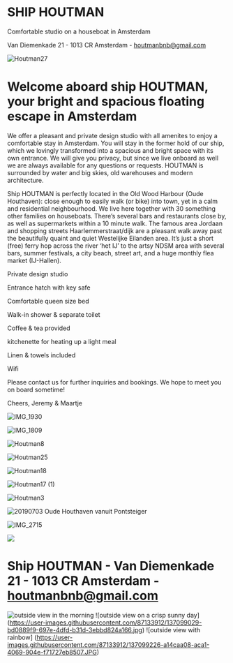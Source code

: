 # SHIP HOUTMAN

Comfortable studio on a houseboat in Amsterdam 

Van Diemenkade 21 - 1013 CR Amsterdam - [houtmanbnb@gmail.com](mailto:houtmanbnb@gmail.com)

![Houtman27](https://user-images.githubusercontent.com/87133912/125058988-1fa70100-e0ab-11eb-8193-d855c37f3c07.jpg)

# Welcome aboard ship HOUTMAN, your bright and spacious floating escape in Amsterdam

We offer a pleasant and private design studio with all amenites to enjoy a comfortable stay in Amsterdam. You will stay in the former hold of our ship, which we lovingly transformed into a spacious and bright space with its own entrance. We will give you privacy, but since we live onboard as well we are always available for any questions or requests. HOUTMAN is surrounded by water and big skies, old warehouses and modern architecture.

Ship HOUTMAN is perfectly located in the Old Wood Harbour (Oude Houthaven): close enough to easily walk (or bike) into town, yet in a calm and residential neighbourhood. We live here together with 30 something other families on houseboats. There’s several bars and restaurants close by, as well as supermarkets within a 10 minute walk.
The famous area Jordaan and shopping streets Haarlemmerstraat/dijk are a pleasant walk away past the beautifully quaint and quiet Westelijke Eilanden area.
It’s just a short (free) ferry hop across the river ‘het IJ’ to the artsy NDSM area with several bars, summer festivals, a city beach, street art, and a huge monthly flea market (IJ-Hallen).

Private design studio

Entrance hatch with key safe

Comfortable queen size bed

Walk-in shower & separate toilet

Coffee & tea provided

kitchenette for heating up a light meal

Linen & towels included

Wifi

Please contact us for further inquiries and bookings. We hope to meet you on board sometime!

Cheers,
Jeremy & Maartje

![IMG_1930](https://user-images.githubusercontent.com/87133912/125064542-0c972f80-e0b1-11eb-812a-2d84d9557f64.jpg)

![IMG_1809](https://user-images.githubusercontent.com/87133912/125064752-449e7280-e0b1-11eb-99a0-85917e3a8d51.jpg)

![Houtman8](https://user-images.githubusercontent.com/87133912/125060012-3863e680-e0ac-11eb-891e-1c4c489a8f03.jpg)

![Houtman25](https://user-images.githubusercontent.com/87133912/125065622-52a0c300-e0b2-11eb-9eb0-961d34734c93.jpg)

![Houtman18](https://user-images.githubusercontent.com/87133912/125059803-00f53a00-e0ac-11eb-94f4-f51ac94f3bb8.jpg)

![Houtman17 (1)](https://user-images.githubusercontent.com/87133912/125060492-b88a4c00-e0ac-11eb-99e5-533cab32c95a.jpg)

![Houtman3](https://user-images.githubusercontent.com/87133912/125060212-6b0ddf00-e0ac-11eb-9b8a-824c19f353a9.jpg)

![20190703 Oude Houthaven vanuit Pontsteiger](https://user-images.githubusercontent.com/87133912/125059558-bb387180-e0ab-11eb-83ec-ffcf771e638b.JPG)

![IMG_2715](https://user-images.githubusercontent.com/87133912/125065845-a0b5c680-e0b2-11eb-8cf9-2fac3b0d291e.jpg)

[<img src="https://user-images.githubusercontent.com/87133912/125082233-42dfa980-e0c7-11eb-8e74-fb0140846531.PNG">](https://www.google.com/maps/place/B%26B+HOUTMAN/@52.390493,4.8855831,17z/data=!4m12!1m6!3m5!1s0x47c60970c5c38619:0x14d1e456e0906b75!2sB%26B+HOUTMAN!8m2!3d52.3904865!4d4.8877826!3m4!1s0x47c60970c5c38619:0x14d1e456e0906b75!8m2!3d52.3904865!4d4.8877826)


# Ship HOUTMAN - Van Diemenkade 21 - 1013 CR Amsterdam - [houtmanbnb@gmail.com](mailto:houtmanbnb@gmail.com)

![outside view in the morning](https://user-images.githubusercontent.com/87133912/137098752-7bc5d3ac-f609-42d8-937a-efed7cbddc11.jpg)
![outside view on a crisp sunny day] (https://user-images.githubusercontent.com/87133912/137099029-bd0889f9-697e-4dfd-b31d-3ebbd824a166.jpg)
![outside view with rainbow] (https://user-images.githubusercontent.com/87133912/137099226-a14caa08-aca1-4069-904e-f71727eb8507.JPG)
